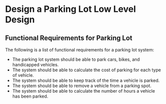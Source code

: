 # Design a Parking Lot Low Level Design

## Functional Requirements for Parking Lot

The following is a list of functional requirements for a parking lot system:

- The parking lot system should be able to park cars, bikes, and handicapped vehicles.
- The system should be able to calculate the cost of parking for each type of vehicle.
- The system should be able to keep track of the time a vehicle is parked.
- The system should be able to remove a vehicle from a parking spot.
- The system should be able to calculate the number of hours a vehicle has been parked.

